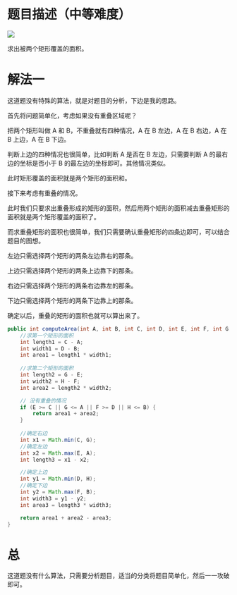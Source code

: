 # 题目描述（中等难度）

![](https://windliang.oss-cn-beijing.aliyuncs.com/223.png)

求出被两个矩形覆盖的面积。

# 解法一

这道题没有特殊的算法，就是对题目的分析，下边是我的思路。

首先将问题简单化，考虑如果没有重叠区域呢？

把两个矩形叫做 A 和 B，不重叠就有四种情况，A  在 B 左边，A 在 B 右边，A 在 B 上边，A 在 B 下边。

判断上边的四种情况也很简单，比如判断 A 是否在 B 左边，只需要判断 A 的最右边的坐标是否小于 B 的最左边的坐标即可。其他情况类似。

此时矩形覆盖的面积就是两个矩形的面积和。

接下来考虑有重叠的情况。

此时我们只要求出重叠形成的矩形的面积，然后用两个矩形的面积减去重叠矩形的面积就是两个矩形覆盖的面积了。

而求重叠矩形的面积也很简单，我们只需要确认重叠矩形的四条边即可，可以结合题目的图想。

左边只需选择两个矩形的两条左边靠右的那条。

上边只需选择两个矩形的两条上边靠下的那条。

右边只需选择两个矩形的两条右边靠左的那条。

下边只需选择两个矩形的两条下边靠上的那条。

确定以后，重叠的矩形的面积也就可以算出来了。

```java
public int computeArea(int A, int B, int C, int D, int E, int F, int G, int H) {
    //求第一个矩形的面积
    int length1 = C - A;
    int width1 = D - B;
    int area1 = length1 * width1;
	
    //求第二个矩形的面积
    int length2 = G - E;
    int width2 = H - F;
    int area2 = length2 * width2;

    // 没有重叠的情况
    if (E >= C || G <= A || F >= D || H <= B) {
        return area1 + area2;
    }
	
    //确定右边
    int x1 = Math.min(C, G);
    //确定左边
    int x2 = Math.max(E, A);
    int length3 = x1 - x2;

    //确定上边
    int y1 = Math.min(D, H);
    //确定下边
    int y2 = Math.max(F, B);
    int width3 = y1 - y2;
    int area3 = length3 * width3;

    return area1 + area2 - area3;
}
```

# 总

这道题没有什么算法，只需要分析题目，适当的分类将题目简单化，然后一一攻破即可。